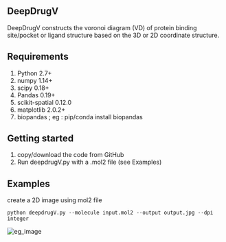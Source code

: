 ## DeepDrugV
DeepDrugV constructs the voronoi diagram (VD) of protein binding site/pocket or ligand structure based on the 3D  or 2D coordinate structure.

## Requirements
1. Python 2.7+
2. numpy 1.14+
3. scipy 0.18+
4. Pandas 0.19+
5. scikit-spatial 0.12.0
6. matplotlib 2.0.2+
7. biopandas ; eg : pip/conda install biopandas  

## Getting started

1. copy/download the code from GitHub
2. Run deepdrugV.py with a .mol2 file (see Examples)

## Examples

create a 2D image using mol2 file

    python deepdrugV.py --molecule input.mol2 --output output.jpg --dpi integer 
    
![eg_image](https://github.com/rajiv03/DeepDrugV/blob/master/voronoi_2D.jpg) 
